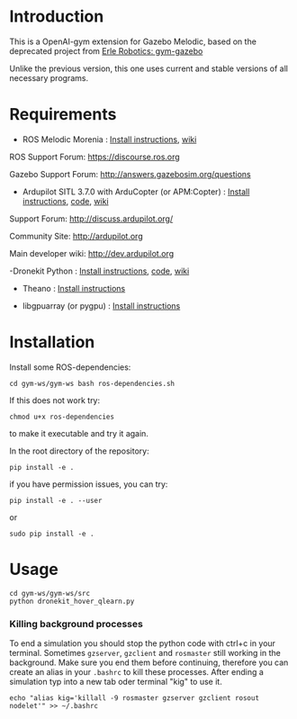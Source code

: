 # Introduction

This is a OpenAI-gym extension for Gazebo Melodic, based on the deprecated project from [Erle Robotics: gym-gazebo](https://github.com/erlerobot/gym-gazebo)

Unlike the previous version, this one uses current and stable versions of all necessary programs.

# Requirements

- ROS Melodic Morenia :  [Install instructions](http://wiki.ros.org/melodic/Installation/Ubuntu), [wiki](http://wiki.ros.org/)

ROS Support Forum: <https://discourse.ros.org>

Gazebo Support Forum: <http://answers.gazebosim.org/questions>

- Ardupilot SITL 3.7.0 with ArduCopter (or APM:Copter) : [Install instructions](http://ardupilot.org/dev/docs/setting-up-sitl-on-linux.html), [code](https://github.com/ArduPilot/ardupilot), [wiki](http://ardupilot.org/copter/index.html)

Support Forum: <http://discuss.ardupilot.org/>

Community Site: <http://ardupilot.org>

Main developer wiki: <http://dev.ardupilot.org>

-Dronekit Python : [Install instructions](https://dronekit-python.readthedocs.io/en/latest/guide/quick_start.html#installation), [code](https://github.com/dronekit/dronekit-python), [wiki](https://dronekit-python.readthedocs.io/en/latest/guide/index.html)

- Theano : [Install instructions](http://deeplearning.net/software/theano/install_ubuntu.html)

- libgpuarray (or pygpu) : [Install instructions](http://deeplearning.net/software/libgpuarray/installation.html)

# Installation

Install some ROS-dependencies:

`
cd gym-ws/gym-ws
bash ros-dependencies.sh
`

If this does not work try:

```
chmod u+x ros-dependencies
```

to make it executable and try it again.

In the root directory of the repository:

```
pip install -e .
```

if you have permission issues, you can try:

```
pip install -e . --user
```

or

```
sudo pip install -e .
```

# Usage

```
cd gym-ws/gym-ws/src
python dronekit_hover_qlearn.py
```

### Killing background processes

To end a simulation you should stop the python code with ctrl+c in your terminal. Sometimes `gzserver`, `gzclient` and `rosmaster` still working in the background. Make sure you end them before continuing, therefore you can create an alias in your `.bashrc` to kill these processes. After ending a simulation typ into a new tab oder terminal "kig" to use it.

```
echo "alias kig='killall -9 rosmaster gzserver gzclient rosout nodelet'" >> ~/.bashrc
```
